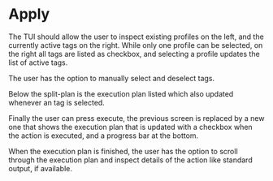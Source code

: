 # Apply
The TUI should allow the user to inspect existing profiles on the left, and the currently active tags on the right. While only one profile can be selected, on the right all tags are listed as checkbox, and selecting a profile updates the list of active tags. 

The user has the option to manually select and deselect tags.

Below the split-plan is the execution plan listed which also updated whenever an tag is selected.

Finally the user can press execute, the previous screen is replaced by a new one that shows the execution plan that is updated with a checkbox when the action is executed, and a progress bar at the bottom. 

When the execution plan is finished, the user has the option to scroll through the execution plan and inspect details of the action like standard output, if available.